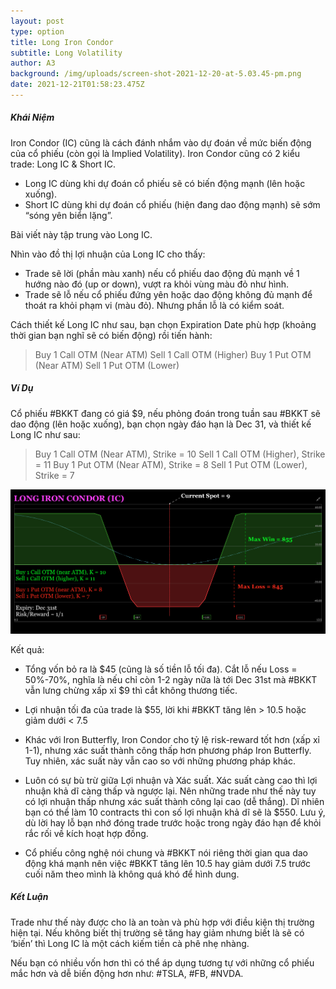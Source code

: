 ```yaml
---
layout: post
type: option
title: Long Iron Condor
subtitle: Long Volatility
author: A3
background: /img/uploads/screen-shot-2021-12-20-at-5.03.45-pm.png
date: 2021-12-21T01:58:23.475Z
---
```

##### Khái Niệm

Iron Condor (IC) cũng là cách đánh nhắm vào dự đoán về mức biến động của cổ phiếu (còn gọi là Implied Volatility). Iron Condor cũng có 2 kiểu trade: Long IC & Short IC. 

- Long IC dùng khi dự đoán cổ phiếu sẽ có biến động mạnh (lên hoặc xuống).
- Short IC dùng khi dự đoán cổ phiếu (hiện đang dao động mạnh) sẽ sớm “sóng yên biển lặng”. 

Bài viết này tập trung vào Long IC.

Nhìn vào đồ thị lợi nhuận của Long IC cho thấy: 

- Trade sẽ lời (phần màu xanh) nếu cổ phiếu dao động đủ mạnh về 1 hướng nào đó (up or down), vượt ra khỏi vùng màu đỏ như hình. 
- Trade sẽ lỗ nếu cổ phiếu đứng yên hoặc dao động không đủ mạnh để thoát ra khỏi phạm vi (màu đỏ). Nhưng phần lỗ là có kiểm soát.

Cách thiết kế Long IC như sau, bạn chọn Expiration Date phù hợp (khoảng thời gian bạn nghĩ sẽ có biến động) rồi tiến hành:

> Buy 1 Call OTM (Near ATM)
> Sell 1 Call OTM (Higher)
> Buy 1 Put OTM (Near ATM)
> Sell 1 Put OTM (Lower)

##### Ví Dụ

Cổ phiếu #BKKT đang có giá $9, nếu phỏng đoán trong tuần sau #BKKT sẽ dao động (lên hoặc xuống), bạn chọn ngày đáo hạn là Dec 31, và thiết kế Long IC như sau:

> Buy 1 Call OTM (Near ATM), Strike = 10
> Sell 1 Call OTM (Higher), Strike = 11
> Buy 1 Put OTM (Near ATM), Strike = 8
> Sell 1 Put OTM (Lower), Strike = 7

![Long IC](/img/uploads/screen-shot-2021-12-20-at-5.03.45-pm.png "Long IC")

Kết quả:

- Tổng vốn bỏ ra là $45 (cũng là số tiền lỗ tối đa). Cắt lỗ nếu Loss = 50%-70%, nghĩa là nếu chỉ còn 1-2 ngày nữa là tới Dec 31st mà #BKKT vẫn lưng chừng xấp xỉ $9 thì cắt không thương tiếc.

- Lợi nhuận tối đa của trade là $55, lời khi #BKKT tăng lên > 10.5 hoặc giảm dưới < 7.5

- Khác với Iron Butterfly, Iron Condor cho tỷ lệ risk-reward tốt hơn (xấp xỉ 1-1), nhưng xác suất thành công thấp hơn phương pháp Iron Butterfly. Tuy nhiên, xác suất này vẫn cao so với những phương pháp khác.

- Luôn có sự bù trừ giữa Lợi nhuận và Xác suất. Xác suất càng cao thì lợi nhuận khả dĩ càng thấp và ngược lại. Nên những trade như thế này tuy có lợi nhuận thấp nhưng xác suất thành công lại cao (dễ thắng). Dĩ nhiên bạn có thể làm 10 contracts thì con số lợi nhuận khả dĩ sẽ là $550. Lưu ý, dù lời hay lỗ bạn nhớ đóng trade trước hoặc trong ngày đáo hạn để khỏi rắc rối về kích hoạt hợp đồng.

- Cổ phiếu công nghệ nói chung và #BKKT nói riêng thời gian qua dao động khá mạnh nên việc #BKKT tăng lên 10.5 hay giảm dưới 7.5 trước cuối năm theo mình là không quá khó để hình dung. 

##### Kết Luận

Trade như thế này được cho là an toàn và phù hợp với điều kiện thị trường hiện tại. Nếu không biết thị trường sẽ tăng hay giảm nhưng biết là sẽ có ‘biến’ thì Long IC là một cách kiếm tiền cà phê nhẹ nhàng.

Nếu bạn có nhiều vốn hơn thì có thể áp dụng tương tự với những cổ phiếu mắc hơn và dễ biến động hơn như: #TSLA, #FB, #NVDA.